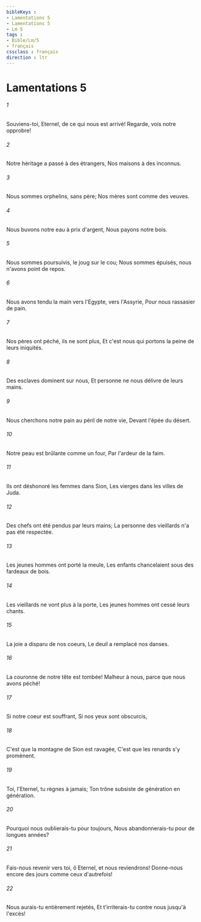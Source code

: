 ```yaml
---
bibleKeys : 
- Lamentations 5
- Lamentations 5
- Lm 5
tags : 
- Bible/Lm/5
- français
cssclass : français
direction : ltr
---
```


# Lamentations 5

###### 1
Souviens-toi, Eternel, de ce qui nous est arrivé! Regarde, vois notre opprobre!
###### 2
Notre héritage a passé à des étrangers, Nos maisons à des inconnus.
###### 3
Nous sommes orphelins, sans père; Nos mères sont comme des veuves.
###### 4
Nous buvons notre eau à prix d'argent, Nous payons notre bois.
###### 5
Nous sommes poursuivis, le joug sur le cou; Nous sommes épuisés, nous n'avons point de repos.
###### 6
Nous avons tendu la main vers l'Egypte, vers l'Assyrie, Pour nous rassasier de pain.
###### 7
Nos pères ont péché, ils ne sont plus, Et c'est nous qui portons la peine de leurs iniquités.
###### 8
Des esclaves dominent sur nous, Et personne ne nous délivre de leurs mains.
###### 9
Nous cherchons notre pain au péril de notre vie, Devant l'épée du désert.
###### 10
Notre peau est brûlante comme un four, Par l'ardeur de la faim.
###### 11
Ils ont déshonoré les femmes dans Sion, Les vierges dans les villes de Juda.
###### 12
Des chefs ont été pendus par leurs mains; La personne des vieillards n'a pas été respectée.
###### 13
Les jeunes hommes ont porté la meule, Les enfants chancelaient sous des fardeaux de bois.
###### 14
Les vieillards ne vont plus à la porte, Les jeunes hommes ont cessé leurs chants.
###### 15
La joie a disparu de nos coeurs, Le deuil a remplacé nos danses.
###### 16
La couronne de notre tête est tombée! Malheur à nous, parce que nous avons péché!
###### 17
Si notre coeur est souffrant, Si nos yeux sont obscurcis,
###### 18
C'est que la montagne de Sion est ravagée, C'est que les renards s'y promènent.
###### 19
Toi, l'Eternel, tu règnes à jamais; Ton trône subsiste de génération en génération.
###### 20
Pourquoi nous oublierais-tu pour toujours, Nous abandonnerais-tu pour de longues années?
###### 21
Fais-nous revenir vers toi, ô Eternel, et nous reviendrons! Donne-nous encore des jours comme ceux d'autrefois!
###### 22
Nous aurais-tu entièrement rejetés, Et t'irriterais-tu contre nous jusqu'à l'excès!

